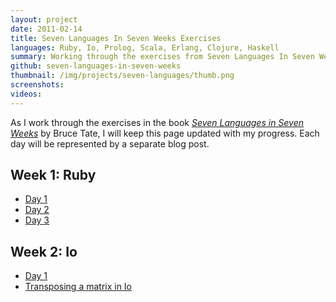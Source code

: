 ```yaml
---
layout: project
date: 2011-02-14
title: Seven Languages In Seven Weeks Exercises
languages: Ruby, Io, Prolog, Scala, Erlang, Clojure, Haskell
summary: Working through the exercises from Seven Languages In Seven Weeks.
github: seven-languages-in-seven-weeks
thumbnail: /img/projects/seven-languages/thumb.png
screenshots: 
videos:
---
```


As I work through the exercises in the book [*Seven Languages in Seven
Weeks*](http://www.pragprog.com/titles/btlang/seven-languages-in-seven-weeks) by
Bruce Tate, I will keep this page updated with my progress. Each day will be
represented by a separate blog post.

Week 1: Ruby
---

 * [Day 1](/blog/2011/11/27/seven-languages-week-1-day-1/)
 * [Day 2](/blog/2011/12/04/seven-languages-week-1-day-2/)
 * [Day 3](/blog/2011/12/15/seven-languages-week-1-day-3/)

Week 2: Io
---

 * [Day 1](/blog/2011/12/18/seven-languages-week-2-day-1/)
 * [Transposing a matrix in Io](/blog/2011/12/30/transposing-a-matrix-in-io/)
